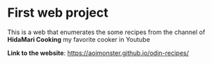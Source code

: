 # First web project

This is a web that enumerates the some recipes from the channel of **HidaMari Cooking**
my favorite cooker in Youtube

**Link to the website**: https://aoimonster.github.io/odin-recipes/
